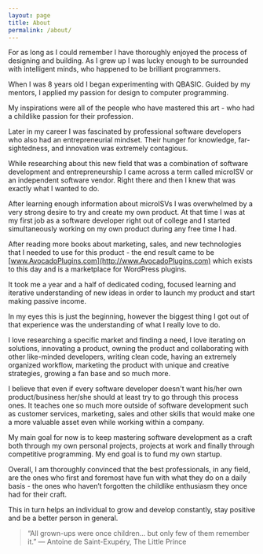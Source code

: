```yaml
---
layout: page
title: About
permalink: /about/
---
```


For as long as I could remember I have thoroughly enjoyed the process of designing and building. As I grew up I was lucky enough to be surrounded with intelligent minds, who happened to be brilliant programmers.

When I was 8 years old I began experimenting with QBASIC. Guided by my mentors, I applied my passion for design to computer programming. 

My inspirations were all of the people who have mastered this art - who had a childlike passion for their profession. 

Later in my career I was fascinated by professional software developers who also had an entrepreneurial mindset. Their hunger for knowledge, far-sightedness, and innovation was extremely contagious.

While researching about this new field that was a combination of software development and entrepreneurship I came across a term called microISV or an independent software vendor. Right there and then I knew that was exactly what I wanted to do.

After learning enough information about microISVs I was overwhelmed by a very strong desire to try and create my own product. At that time I was at my first job as a software developer right out of college and I started simultaneously working on my own product during any free time I had.

After reading more books about marketing, sales, and new technologies that I needed to use for this product - the end result came to be [www.AvocadoPlugins.com](http://www.AvocadoPlugins.com) which exists to this day and is a marketplace for WordPress plugins.

It took me a year and a half of dedicated coding, focused learning and iterative understanding of new ideas in order to launch my product and start making passive income.

In my eyes this is just the beginning, however the biggest thing I got out of that experience was the understanding of what I really love to do.

I love researching a specific market and finding a need, I love iterating on solutions, innovating a product, owning the product and collaborating with other like-minded developers, writing clean code, having an extremely organized workflow, marketing the product with unique and creative strategies, growing a fan base and so much more.

I believe that even if every software developer doesn't want his/her own product/business her/she should at least try to go through this process ones. It teaches one so much more outside of software development such as customer services, marketing, sales and other skills that would make one a more valuable asset even while working within a company.

My main goal for now is to keep mastering software development as a craft both through my own personal projects, projects at work and finally through competitive programming. My end goal is to fund my own startup.

Overall, I am thoroughly convinced that the best professionals, in any field, are the ones who first and foremost have fun with what they do on a daily basis - the ones who haven’t forgotten the childlike enthusiasm they once had for their craft.

This in turn helps an individual to grow and develop constantly, stay positive and be a better person in general.

> “All grown-ups were once children... but only few of them remember it.” ― Antoine de Saint-Exupéry, The Little Prince  
